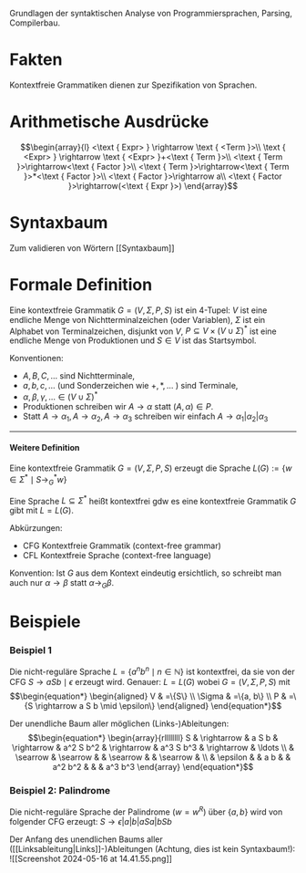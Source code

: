 Grundlagen der syntaktischen Analyse von Programmiersprachen, Parsing, Compilerbau.

# Fakten
Kontextfreie Grammatiken dienen zur Spezifikation von Sprachen. 

# Arithmetische Ausdrücke
$$\begin{array}{l}
<\text { Expr> } \rightarrow \text { <Term }>\\
\text { <Expr> } \rightarrow \text { <Expr> }+<\text { Term }>\\
<\text { Term }>\rightarrow<\text { Factor }>\\
<\text { Term }>\rightarrow<\text { Term }>*<\text { Factor }>\\
<\text { Factor }>\rightarrow a\\
<\text { Factor }>\rightarrow(<\text { Expr }>)
\end{array}$$

# Syntaxbaum
Zum validieren von Wörtern 
[[Syntaxbaum]]



# Formale Definition
Eine kontextfreie Grammatik $G=(V, \Sigma, P, S)$ ist ein 4-Tupel:
$V$ ist eine endliche Menge von Nichtterminalzeichen (oder Variablen),
$\Sigma$ ist ein Alphabet von Terminalzeichen, disjunkt von $V$,
$P \subseteq V \times(V \cup \Sigma)^*$ ist eine endliche Menge von Produktionen und $S \in V$ ist das Startsymbol.

Konventionen:
- $A, B, C, \ldots$ sind Nichtterminale,
- $a, b, c, \ldots$ (und Sonderzeichen wie $+, *, \ldots$ ) sind Terminale,
- $\alpha, \beta, \gamma, \ldots \in(V \cup \Sigma)^*$
- Produktionen schreiben wir $A \rightarrow \alpha$ statt $(A, \alpha) \in P$.
- Statt $A \rightarrow \alpha_1, A \rightarrow \alpha_2, A \rightarrow \alpha_3$ schreiben wir einfach $A \rightarrow \alpha_1\left|\alpha_2\right| \alpha_3$
____
#### Weitere Definition
Eine kontextfreie Grammatik $G=(V, \Sigma, P, S)$ erzeugt die Sprache
$L(G):=\left\{w \in \Sigma^* \mid S \rightarrow_G^* w\right\}$

Eine Sprache $L \subseteq \Sigma^*$ heißt kontextfrei gdw es eine kontextfreie Grammatik $G$ gibt mit $L=L(G)$.

Abkürzungen:
- CFG Kontextfreie Grammatik (context-free grammar)
- CFL Kontextfreie Sprache (context-free language)

Konvention:
Ist $G$ aus dem Kontext eindeutig ersichtlich, so schreibt man auch nur $\alpha \rightarrow \beta$ statt $\alpha \rightarrow_G \beta$.





# Beispiele

### Beispiel 1
Die nicht-reguläre Sprache $L=\left\{a^n b^n \mid n \in \mathbb{N}\right\}$ ist kontextfrei, da sie von der CFG
$S \rightarrow a S b \mid \epsilon$
erzeugt wird. Genauer: $L=L(G)$ wobei $G=(V, \Sigma, P, S)$ mit
$$\begin{equation*}
\begin{aligned}
V & =\{S\} \\
\Sigma & =\{a, b\} \\
P & =\{S \rightarrow a S b \mid \epsilon\}
\end{aligned}
\end{equation*}$$

Der unendliche Baum aller möglichen (Links-)Ableitungen:
$$\begin{equation*}
\begin{array}{rllllllll}
S & \rightarrow & a S b & \rightarrow & a^2 S b^2 & \rightarrow & a^3 S b^3 & \rightarrow & \ldots \\
& \searrow & \searrow & & \searrow & & \searrow & \\
& \epsilon & & a b & & a^2 b^2 & & & a^3 b^3
\end{array}
\end{equation*}$$



### Beispiel 2: Palindrome
Die nicht-reguläre Sprache der Palindrome $\left(w=w^R\right)$ über $\{a, b\}$ wird von folgender CFG erzeugt:
$S \rightarrow \epsilon|a| b|a S a| b S b$

Der Anfang des unendlichen Baums aller ([[Linksableitung|Links]]-)Ableitungen (Achtung, dies ist kein Syntaxbaum!):
![[Screenshot 2024-05-16 at 14.41.55.png]]